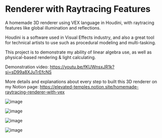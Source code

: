 # Renderer with Raytracing Features
A homemade 3D renderer using VEX language in Houdini, with raytracing features like global illumination and reflections.

Houdini is a software used in Visual Effects industry, and also a great tool for technical artists to use such as procedural modeling and multi-tasking. 

This project is to demonstrate my ability of linear algebra use, as well as physical-based rendering & light calculating.


Demonstration video: https://youtu.be/fKUWnsxJR1k?si=sD99a8XJuTrEfcNS

More details and explanations about every step to built this 3D renderer on my Notion page: https://elevated-temples.notion.site/homemade-raytracing-renderer-with-vex

![image](https://file.notion.so/f/f/eba495ae-27ec-4b29-a0c4-e438c9218d5a/1777698c-2a97-4334-afe9-4230a2bf9243/Snipaste_2025-01-07_15-48-27.png?table=block&id=18ae227c-997d-8001-8f04-f365e5429104&spaceId=eba495ae-27ec-4b29-a0c4-e438c9218d5a&expirationTimestamp=1738144800000&signature=zXze4yPR7vcDTwkdFjrqzXhsI9azeaFopCqUnDO8vbk&downloadName=Snipaste_2025-01-07_15-48-27.png)

![image](https://file.notion.so/f/f/eba495ae-27ec-4b29-a0c4-e438c9218d5a/3fc841b5-b7ea-43fc-8af3-988477706911/GIF.gif?table=block&id=07ac639e-90e8-4270-99a5-2d2465a1eb61&spaceId=eba495ae-27ec-4b29-a0c4-e438c9218d5a&expirationTimestamp=1738144800000&signature=S_vxkZsFYnn5mvL0S7EJF_HCMKco5Qx3Npw4-y1ABV8&downloadName=GIF.gif)

![image](https://file.notion.so/f/f/eba495ae-27ec-4b29-a0c4-e438c9218d5a/3a2996bb-20b4-470a-8e7b-eb9547a09aec/GIF.gif?table=block&id=7dee7289-8dd5-4103-a751-bfb3d088b0e1&spaceId=eba495ae-27ec-4b29-a0c4-e438c9218d5a&expirationTimestamp=1738144800000&signature=XgIIXW6nRIlMzk_ZEfeIfb0vy0OdT6p14yPNESHTw8I&downloadName=GIF.gif)

![image](https://cdna.artstation.com/p/assets/images/images/083/908/774/large/xinyu-robin-cai-snipaste-2025-01-16-15-26-33.jpg?1737059208)
